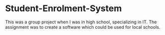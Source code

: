 # Student-Enrolment-System
This was a group project when I was in high school, specializing in IT. The assignment was to create a software which could be used for local schools.
